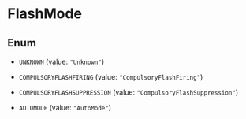 
# FlashMode

## Enum


* `UNKNOWN` (value: `"Unknown"`)

* `COMPULSORYFLASHFIRING` (value: `"CompulsoryFlashFiring"`)

* `COMPULSORYFLASHSUPPRESSION` (value: `"CompulsoryFlashSuppression"`)

* `AUTOMODE` (value: `"AutoMode"`)



